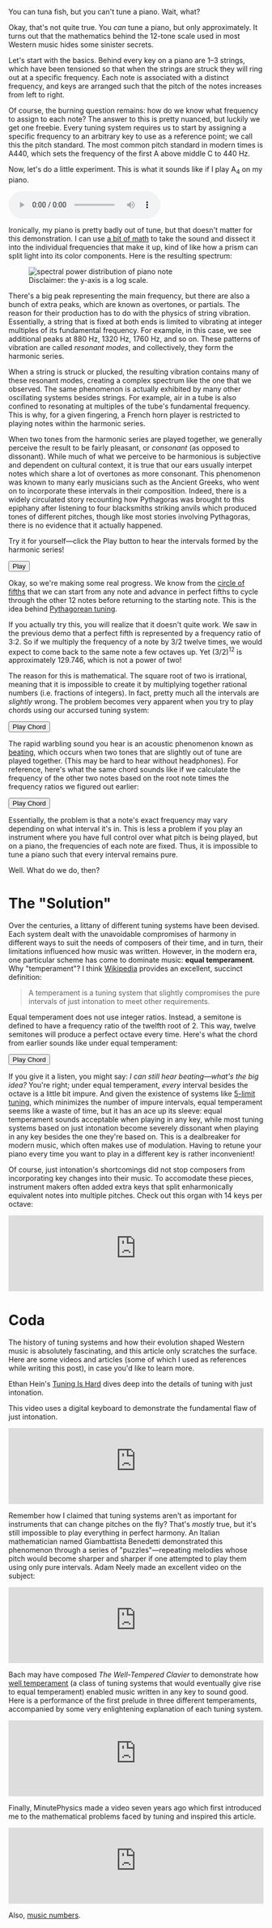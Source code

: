 You can tuna fish, but you can't tune a piano. Wait, what?

Okay, that's not quite true. You *can* tune a piano, but only approximately. It turns out that the mathematics behind the 12-tone scale used in most Western music hides some sinister secrets.

Let's start with the basics. Behind every key on a piano are 1&ndash;3 strings, which have been tensioned so that when the strings are struck they will ring out at a specific frequency. Each note is associated with a distinct frequency, and keys are arranged such that the pitch of the notes increases from left to right.

Of course, the burning question remains: how do we know what frequency to assign to each note? The answer to this is pretty nuanced, but luckily we get one freebie. Every tuning system requires us to start by assigning a specific frequency to an arbitrary key to use as a reference point; we call this the pitch standard. The most common pitch standard in modern times is A440, which sets the frequency of the first A above middle C to 440 Hz.

Now, let's do a little experiment. This is what it sounds like if I play A<sub>4</sub> on my piano.

<audio controls src="a4.mp3"></audio>

Ironically, my piano is pretty badly out of tune, but that doesn't matter for this demonstration. I can use [a bit of math](https://en.wikipedia.org/wiki/Fourier_transform) to take the sound and dissect it into the individual frequencies that make it up, kind of like how a prism can split light into its color components. Here is the resulting spectrum:

<figure>
    <img src="spectrum.png" alt="spectral power distribution of piano note">
    <figcaption>Disclaimer: the y-axis is a log scale.</figcaption>
</figure>

There's a big peak representing the main frequency, but there are also a bunch of extra peaks, which are known as overtones, or partials. The reason for their production has to do with the physics of string vibration. Essentially, a string that is fixed at both ends is limited to vibrating at integer multiples of its fundamental frequency. For example, in this case, we see additional peaks at 880 Hz, 1320 Hz, 1760 Hz, and so on. These patterns of vibration are called *resonant modes*, and collectively, they form the harmonic series.

When a string is struck or plucked, the resulting vibration contains many of these resonant modes, creating a complex spectrum like the one that we observed. The same phenomenon is actually exhibited by many other oscillating systems besides strings. For example, air in a tube is also confined to resonating at multiples of the tube's fundamental frequency. This is why, for a given fingering, a French horn player is restricted to playing notes within the harmonic series. 

When two tones from the harmonic series are played together, we generally perceive the result to be fairly pleasant, or *consonant* (as opposed to dissonant). While much of what we perceive to be harmonious is subjective and dependent on cultural context, it is true that our ears usually interpet notes which share a lot of overtones as more consonant. This phenomenon was known to many early musicians such as the Ancient Greeks, who went on to incorporate these intervals in their composition. Indeed, there is a widely circulated story recounting how Pythagoras was brought to this epiphany after listening to four blacksmiths striking anvils which produced tones of different pitches, though like most stories involving Pythagoras, there is no evidence that it actually happened.

Try it for yourself&mdash;click the Play button to hear the intervals formed by the harmonic series!

<button onclick="play()">Play</button>

<canvas id="harmonics" width="640" height="500"></canvas>

<script src="main.js"></script>

Okay, so we're making some real progress. We know from the [circle of fifths](https://en.wikipedia.org/wiki/Circle_of_fifths) that we can start from any note and advance in perfect fifths to cycle through the other 12 notes before returning to the starting note. This is the idea behind [Pythagorean tuning]().

If you actually try this, you will realize that it doesn't quite work. We saw in the previous demo that a perfect fifth is represented by a frequency ratio of 3:2. So if we multiply the frequency of a note by 3/2 twelve times, we would expect to come back to the same note a few octaves up. Yet (3/2)<sup>12</sup> is approximately 129.746, which is not a power of two!

The reason for this is mathematical. The square root of two is irrational, meaning that it is impossible to create it by multiplying together rational numbers (i.e. fractions of integers). In fact, pretty much all the intervals are *slightly* wrong. The problem becomes very apparent when you try to play chords using our accursed tuning system:

<button onclick="playChordPythagorean()">Play Chord</button>

The rapid warbling sound you hear is an acoustic phenomenon known as [beating](https://en.wikipedia.org/wiki/Beat_(acoustics)), which occurs when two tones that are slightly out of tune are played together. (This may be hard to hear without headphones). For reference, here's what the same chord sounds like if we calculate the frequency of the other two notes based on the root note times the frequency ratios we figured out earlier:

<button onclick="playChordPerfect()">Play Chord</button>

Essentially, the problem is that a note's exact frequency may vary depending on what interval it's in. This is less a problem if you play an instrument where you have full control over what pitch is being played, but on a piano, the frequencies of each note are fixed. Thus, it is impossible to tune a piano such that every interval remains pure. 

Well. What do we do, then?

# The "Solution"

Over the centuries, a littany of different tuning systems have been devised. Each system dealt with the unavoidable compromises of harmony in different ways to suit the needs of composers of their time, and in turn, their limitations influenced how music was written. However, in the modern era, one particular scheme has come to dominate music: **equal temperament**. Why "temperament"? I think [Wikipedia](https://en.wikipedia.org/wiki/Musical_temperament) provides an excellent, succinct definition:

> A temperament is a tuning system that slightly compromises the pure intervals of just intonation to meet other requirements.

Equal temperament does not use integer ratios. Instead, a semitone is defined to have a frequency ratio of the twelfth root of 2. This way, twelve semitones will produce a perfect octave every time. Here's what the chord from earlier sounds like under equal temperament:

<button onclick="playChordET()">Play Chord</button>

If you give it a listen, you might say: *I can still hear beating&mdash;what's the big idea?* You're right; under equal temperament, *every* interval besides the octave is a little bit impure. And given the existence of systems like [5-limit tuning](https://en.wikipedia.org/wiki/Five-limit_tuning), which minimizes the number of impure intervals, equal temperament seems like a waste of time, but it has an ace up its sleeve: equal temperament sounds acceptable when playing in any key, while most tuning systems based on just intonation become severely dissonant when playing in any key besides the one they're based on. This is a dealbreaker for modern music, which often makes use of modulation. Having to retune your piano every time you want to play in a different key is rather inconvenient!

<aside>

Of course, just intonation's shortcomings did not stop composers from incorporating key changes into their music. To accomodate these pieces, instrument makers often added extra keys that split enharmonically equivalent notes into multiple pitches. Check out this organ with 14 keys per octave:

<iframe class="yt-video" width="100%" src="https://www.youtube-nocookie.com/embed/7GhAuZH6phs" title="YouTube video player" frameborder="0" allow="accelerometer; autoplay; clipboard-write; encrypted-media; gyroscope; picture-in-picture; web-share" allowfullscreen></iframe>

</aside>

# Coda

The history of tuning systems and how their evolution shaped Western music is absolutely fascinating, and this article only scratches the surface. Here are some videos and articles (some of which I used as references while writing this post), in case you'd like to learn more.

Ethan Hein's [Tuning Is Hard](https://www.ethanhein.com/wp/2022/tuning-is-hard/) dives deep into the details of tuning with just intonation.

This video uses a digital keyboard to demonstrate the fundamental flaw of just intonation.

<iframe class="yt-video" width="100%" src="https://www.youtube-nocookie.com/embed/Yqa2Hbb_eIs" title="YouTube video player" frameborder="0" allow="accelerometer; autoplay; clipboard-write; encrypted-media; gyroscope; picture-in-picture; web-share" allowfullscreen></iframe>

Remember how I claimed that tuning systems aren't as important for instruments that can change pitches on the fly? That's *mostly* true, but it's still impossible to play everything in perfect harmony. An Italian mathematician named Giambattista Benedetti demonstrated this phenomenon through a series of "puzzles"&mdash;repeating melodies whose pitch would become sharper and sharper if one attempted to play them using only pure intervals. Adam Neely made an excellent video on the subject:

<iframe class="yt-video" width="100%" src="https://www.youtube-nocookie.com/embed/TYhPAbsIqA8" title="YouTube video player" frameborder="0" allow="accelerometer; autoplay; clipboard-write; encrypted-media; gyroscope; picture-in-picture; web-share" allowfullscreen></iframe>

Bach may have composed *The Well-Tempered Clavier* to demonstrate how [well temperament](https://en.wikipedia.org/wiki/Well_temperament) (a class of tuning systems that would eventually give rise to equal temperament) enabled music written in any key to sound good. Here is a performance of the first prelude in three different temperaments, accompanied by some very enlightening explanation of each tuning system.

<iframe class="yt-video" width="100%" src="https://www.youtube-nocookie.com/embed/kRui9apjWAY" title="YouTube video player" frameborder="0" allow="accelerometer; autoplay; clipboard-write; encrypted-media; gyroscope; picture-in-picture; web-share" allowfullscreen></iframe>

Finally, MinutePhysics made a video seven years ago which first introduced me to the mathematical problems faced by tuning and inspired this article.

<iframe class="yt-video" width="100%" src="https://www.youtube-nocookie.com/embed/1Hqm0dYKUx4" title="YouTube video player" frameborder="0" allow="accelerometer; autoplay; clipboard-write; encrypted-media; gyroscope; picture-in-picture; web-share" allowfullscreen></iframe>

Also, [music numbers](https://www.youtube.com/watch?v=HXLltEn4O5E).